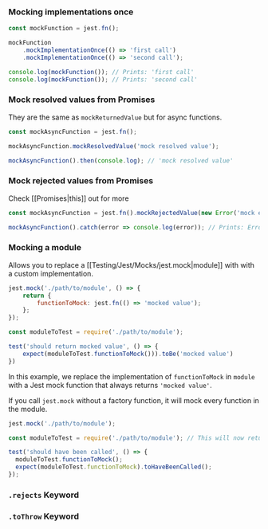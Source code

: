 ### Mocking implementations once
```javascript
const mockFunction = jest.fn();

mockFunction
	.mockImplementationOnce(() => 'first call')
	.mockImplementationOnce(() => 'second call');

console.log(mockFunction()); // Prints: 'first call'
console.log(mockFunction()); // Prints: 'second call'
```

### Mock resolved values from Promises
They are the same as `mockReturnedValue` but for async functions.

```javascript
const mockAsyncFunction = jest.fn();

mockAsyncFunction.mockResolvedValue('mock resolved value');

mockAsyncFunction().then(console.log); // 'mock resolved value'
```

### Mock rejected values from Promises
Check [[Promises|this]] out for more
```javascript
const mockAsyncFunction = jest.fn().mockRejectedValue(new Error('mock error'));

mockAsyncFunction().catch(error => console.log(error)); // Prints: Error: 'mock error'
```

### Mocking a module
Allows you to replace a [[Testing/Jest/Mocks/jest.mock|module]] with with a custom implementation.

```javascript
jest.mock('./path/to/module', () => {
	return {
		functionToMock: jest.fn(() => 'mocked value');
	};
});

const moduleToTest = require('./path/to/module');

test('should return mocked value', () => {
	expect(moduleToTest.functionToMock())).toBe('mocked value')
})
```

In this example, we replace the implementation of `functionToMock` in `module` with a Jest mock function that always returns `'mocked value'`.

If you call `jest.mock` without a factory function, it will mock every function in the module.

```javascript
jest.mock('./path/to/module');

const moduleToTest = require('./path/to/module'); // This will now return the mocked module

test('should have been called', () => {
  moduleToTest.functionToMock();
  expect(moduleToTest.functionToMock).toHaveBeenCalled();
});
```

### `.rejects` Keyword




### `.toThrow` Keyword



